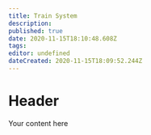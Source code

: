 ```yaml
---
title: Train System
description: 
published: true
date: 2020-11-15T18:10:48.608Z
tags: 
editor: undefined
dateCreated: 2020-11-15T18:09:52.244Z
---
```


# Header
Your content here